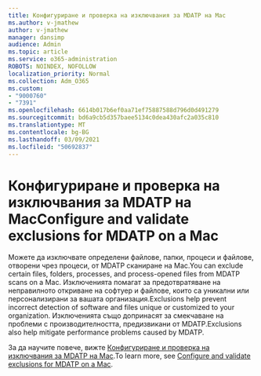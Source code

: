 ```yaml
---
title: Конфигуриране и проверка на изключвания за MDATP на Mac
ms.author: v-jmathew
author: v-jmathew
manager: dansimp
audience: Admin
ms.topic: article
ms.service: o365-administration
ROBOTS: NOINDEX, NOFOLLOW
localization_priority: Normal
ms.collection: Adm_O365
ms.custom:
- "9000760"
- "7391"
ms.openlocfilehash: 6614b017b6ef0aa71ef75887588d796d0d491279
ms.sourcegitcommit: bd6a9cb5d357baee5134c0dea430afc2a035c810
ms.translationtype: MT
ms.contentlocale: bg-BG
ms.lasthandoff: 03/09/2021
ms.locfileid: "50692837"
---
```

# <a name="configure-and-validate-exclusions-for-mdatp-on-a-mac"></a><span data-ttu-id="eb7cc-102">Конфигуриране и проверка на изключвания за MDATP на Mac</span><span class="sxs-lookup"><span data-stu-id="eb7cc-102">Configure and validate exclusions for MDATP on a Mac</span></span>

<span data-ttu-id="eb7cc-103">Можете да изключвате определени файлове, папки, процеси и файлове, отворени чрез процеси, от MDATP сканиране на Mac.</span><span class="sxs-lookup"><span data-stu-id="eb7cc-103">You can exclude certain files, folders, processes, and process-opened files from MDATP scans on a Mac.</span></span> <span data-ttu-id="eb7cc-104">Изключенията помагат за предотвратяване на неправилното откриване на софтуер и файлове, които са уникални или персонализирани за вашата организация.</span><span class="sxs-lookup"><span data-stu-id="eb7cc-104">Exclusions help prevent incorrect detection of software and files unique or customized to your organization.</span></span> <span data-ttu-id="eb7cc-105">Изключенията също допринасят за смекчаване на проблеми с производителността, предизвикани от MDATP.</span><span class="sxs-lookup"><span data-stu-id="eb7cc-105">Exclusions also help mitigate performance problems caused by MDATP.</span></span>

<span data-ttu-id="eb7cc-106">За да научите повече, вижте [Конфигуриране и проверка на изключвания за MDATP на Mac](https://go.microsoft.com/fwlink/?linkid=2144616).</span><span class="sxs-lookup"><span data-stu-id="eb7cc-106">To learn more, see [Configure and validate exclusions for MDATP on a Mac](https://go.microsoft.com/fwlink/?linkid=2144616).</span></span>
